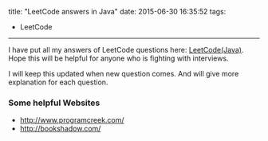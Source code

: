 title: "LeetCode answers in Java"
date: 2015-06-30 16:35:52
tags:
 - LeetCode
---
I have put all my answers of LeetCode questions here: [LeetCode(Java)](https://hzhou.me/LeetCode/). Hope this will be helpful for anyone who is fighting with interviews.
<!-- more -->

I will keep this updated when new question comes. And will give more explanation for each question.

### Some helpful Websites
* http://www.programcreek.com/
* http://bookshadow.com/
